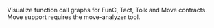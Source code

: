 Visualize function call graphs for FunC, Tact, Tolk and Move contracts. Move support requires the move-analyzer tool.
